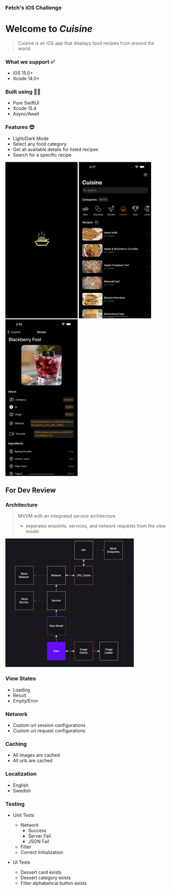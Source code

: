 ### Fetch's iOS Challenge

 # Welcome to *Cuisine*
> Cuisine is an iOS app that displays food recipes from around the world

### What we support ✅
- iOS 15.0+
- Xcode 14.0+

### Built using 👷🏻
- Pure SwiftUI
- Xcode 15.4
- Async/Await

### Features 😎
- Light/Dark Mode
- Select any food category
- Get all available details for listed recipes
- Search for a specific recipe
<p>
<img src="CuisineLaunchLogo.png" width="225" height="487.5">
<img src="Simulator Screenshot - Clone 1 of iPhone 15 Pro Max - 2024-06-08 at 14.17.50.png" width="225" height="487.5">
<img src="Simulator Screenshot - Clone 1 of iPhone 15 Pro Max - 2024-06-08 at 14.18.15.png" width="225" height="487.5">
</p>


## For Dev Review

### Architecture
> MVVM with an integrated service architecture
> - seperates enpoints, services, and network requests from the view model
  <img src="Cuisine System Design.png" width="400" height="400">

### View States
- Loading
- Result
- Empty/Error

### Network
- Custom url session configurations
- Custom url request configurations

### Caching
- All images are cached
- All urls are cached

### Localization 
- English
- Swedish

### Testing
- Unit Tests
  - Network
    - Success
    - Server Fail
    - JSON Fail
  - Filter
  - Correct Initialization
    
- UI Tests
  - Dessert card exists
  - Dessert category exists
  - Filter alphabetical button exists
